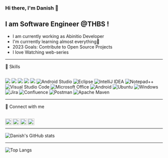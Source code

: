 

### Hi there, I'm Danish 👋

## I am Software Engineer @THBS !
- I am currently working as Abinitio Developer
- I'm currrently learning almost everything🤣
- 2023 Goals: Contribute to Open Source Projects
- I love Watching web-series

---
🚀 Skills </br>
##
![](https://img.shields.io/badge/HTML5-E34F26?style=for-the-badge&logo=html5&logoColor=white)
![](https://img.shields.io/badge/CSS3-1572B6?style=for-the-badge&logo=css3&logoColor=white)
![](https://img.shields.io/badge/Java-ED8B00?style=for-the-badge&logo=java&logoColor=white)
![](https://img.shields.io/badge/Spring-6DB33F?style=for-the-badge&logo=spring&logoColor=white)
![](https://img.shields.io/badge/MySQL-00000F?style=for-the-badge&logo=mysql&logoColor=white)
![Android Studio](https://img.shields.io/badge/Android%20Studio-3DDC84.svg?style=for-the-badge&logo=android-studio&logoColor=white)
![Eclipse](https://img.shields.io/badge/Eclipse-FE7A16.svg?style=for-the-badge&logo=Eclipse&logoColor=white)
![IntelliJ IDEA](https://img.shields.io/badge/IntelliJIDEA-000000.svg?style=for-the-badge&logo=intellij-idea&logoColor=white)
![Notepad++](https://img.shields.io/badge/Notepad++-90E59A.svg?style=for-the-badge&logo=notepad%2b%2b&logoColor=black)
![Visual Studio Code](https://img.shields.io/badge/Visual%20Studio%20Code-0078d7.svg?style=for-the-badge&logo=visual-studio-code&logoColor=white)
![Microsoft Office](https://img.shields.io/badge/Microsoft_Office-D83B01?style=for-the-badge&logo=microsoft-office&logoColor=white)
![Android](https://img.shields.io/badge/Android-3DDC84?style=for-the-badge&logo=android&logoColor=white)
![Ubuntu](https://img.shields.io/badge/Ubuntu-E95420?style=for-the-badge&logo=ubuntu&logoColor=white)
![Windows](https://img.shields.io/badge/Windows-0078D6?style=for-the-badge&logo=windows&logoColor=white)
![Jira](https://img.shields.io/badge/jira-%230A0FFF.svg?style=for-the-badge&logo=jira&logoColor=white)
![Confluence](https://img.shields.io/badge/confluence-%23172BF4.svg?style=for-the-badge&logo=confluence&logoColor=white)
![Postman](https://img.shields.io/badge/Postman-FF6C37?style=for-the-badge&logo=postman&logoColor=white)
![Apache Maven](https://img.shields.io/badge/Apache%20Maven-C71A36?style=for-the-badge&logo=Apache%20Maven&logoColor=white)

---
🤝 Connect with me
##


<a href="https://www.linkedin.com/in/mohammad-danish-alauddin-196746166"><img align="left" src="https://raw.githubusercontent.com/danish078600/danish078600/main/images/linkedin.svg" alt="Danish | LinkedIn" width="21px"/></a>
<a href="https://www.instagram.com/_faateh/"><img align="left" src="https://raw.githubusercontent.com/danish078600/danish078600/main/images/instagram.svg" alt="Danish | Instagram" width="21px"/></a>
<a href="https://twitter.com/danish_alauddin"><img align="left" src="https://raw.githubusercontent.com/danish078600/danish078600/main/images/twitter.svg" alt="Danish | twitter" width="21px"/></a>
<a href="mddanishalauddin@gmail.com"><img align="left" src="https://raw.githubusercontent.com/danish078600/danish078600/main/images/gmail.svg" alt="Danish | gmail" width="21px"/></a>


</br>

---

![Danish's GitHub stats](https://github-readme-stats.vercel.app/api?username=danish078600&show_icons=true&theme=merko)

---
![Top Langs](https://github-readme-stats.vercel.app/api/top-langs/?username=danish078600&layout=compact)
